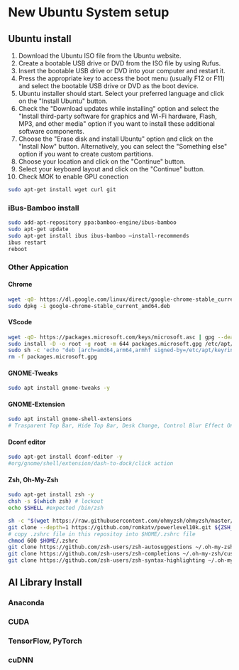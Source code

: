 # New Ubuntu System setup

## Ubuntu install

1. Download the Ubuntu ISO file from the Ubuntu website.
2. Create a bootable USB drive or DVD from the ISO file by using Rufus.
3. Insert the bootable USB drive or DVD into your computer and restart it.
4. Press the appropriate key to access the boot menu (usually F12 or F11) and select the bootable USB drive or DVD as the boot device.
5. Ubuntu installer should start. Select your preferred language and click on the "Install Ubuntu" button.
6. Check the "Download updates while installing" option and select the "Install third-party software for graphics and Wi-Fi hardware, Flash, MP3, and other media" option if you want to install these additional software components.
7. Choose the "Erase disk and install Ubuntu" option and click on the "Install Now" button. Alternatively, you can select the "Something else" option if you want to create custom partitions.
8. Choose your location and click on the "Continue" button.
9. Select your keyboard layout and click on the "Continue" button.
10. Check MOK to enable GPU conection

```bash
sudo apt-get install wget curl git
```

### iBus-Bamboo install

```bash
sudo add-apt-repository ppa:bamboo-engine/ibus-bamboo
sudo apt-get update
sudo apt-get install ibus ibus-bamboo –install-recommends
ibus restart
reboot
```

### Other Appication

#### Chrome

```bash
wget -q0- https://dl.google.com/linux/direct/google-chrome-stable_current_amd64.deb
sudo dpkg -i google-chrome-stable_current_amd64.deb
```

#### VScode

```bash
wget -qO- https://packages.microsoft.com/keys/microsoft.asc | gpg --dearmor > packages.microsoft.gpg
sudo install -D -o root -g root -m 644 packages.microsoft.gpg /etc/apt/keyrings/packages.microsoft.gpg
sudo sh -c 'echo "deb [arch=amd64,arm64,armhf signed-by=/etc/apt/keyrings/packages.microsoft.gpg] https://packages.microsoft.com/repos/code stable main" > /etc/apt/sources.list.d/vscode.list'
rm -f packages.microsoft.gpg
```

#### GNOME-Tweaks

```bash
sudo apt install gnome-tweaks -y
```

#### GNOME-Extension

```bash
sudo apt install gnome-shell-extensions
# Trasparent Top Bar, Hide Top Bar, Desk Change, Control Blur Effect On Lock Screen
```

#### Dconf editor

```bash
sudo apt-get install dconf-editor -y
#org/gnome/shell/extension/dash-to-dock/click action
```

#### Zsh, Oh-My-Zsh

```bash
sudo apt-get install zsh -y
chsh -s $(which zsh) # lockout
echo $SHELL #expected /bin/zsh
```

```bash
sh -c "$(wget https://raw.githubusercontent.com/ohmyzsh/ohmyzsh/master/tools/install.sh -qO -)"
git clone --depth=1 https://github.com/romkatv/powerlevel10k.git ${ZSH_CUSTOM:-$HOME/.oh-my-zsh/custom}/themes/powerlevel10k
# copy .zshrc file in this repositoy into $HOME/.zshrc file
chmod 600 $HOME/.zshrc
git clone https://github.com/zsh-users/zsh-autosuggestions ~/.oh-my-zsh/custom/plugins/zsh-autosuggestions
git clone https://github.com/zsh-users/zsh-completions ~/.oh-my-zsh/custom/plugins/zsh-completions
git clone https://github.com/zsh-users/zsh-syntax-highlighting ~/.oh-my-zsh/custom/plugins/zsh-syntax-highlighting
```

## AI Library Install

### Anaconda

### CUDA

### TensorFlow, PyTorch

### cuDNN
